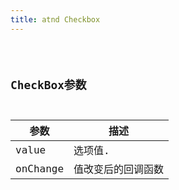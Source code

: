 ```yaml
---
title: atnd Checkbox
---
```


<code src="./demos/base.jsx" />

## CheckBox参数

| 参数     | 描述               |
| -------- | ------------------ |
| value    | 选项值.            |
| onChange | 值改变后的回调函数 |
